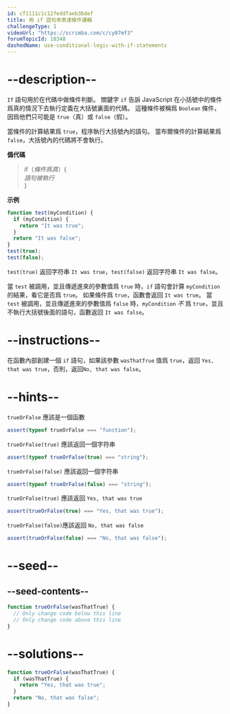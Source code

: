 ```yaml
---
id: cf1111c1c12feddfaeb3bdef
title: 用 if 語句來表達條件邏輯
challengeType: 1
videoUrl: "https://scrimba.com/c/cy87mf3"
forumTopicId: 18348
dashedName: use-conditional-logic-with-if-statements
---
```


# --description--

`If` 語句用於在代碼中做條件判斷。 關鍵字 `if` 告訴 JavaScript 在小括號中的條件爲真的情況下去執行定義在大括號裏面的代碼。 這種條件被稱爲 `Boolean` 條件，因爲他們只可能是 `true`（真）或 `false`（假）。

當條件的計算結果爲 `true`，程序執行大括號內的語句。 當布爾條件的計算結果爲 `false`，大括號內的代碼將不會執行。

**僞代碼**

<blockquote>if（<i>條件爲真</i>）{<br> <i>語句被執行</i><br>}</blockquote>

**示例**

```js
function test(myCondition) {
  if (myCondition) {
    return "It was true";
  }
  return "It was false";
}
test(true);
test(false);
```

`test(true)` 返回字符串 `It was true`，`test(false)` 返回字符串 `It was false`。

當 `test` 被調用，並且傳遞進來的參數值爲 `true` 時，`if` 語句會計算 `myCondition` 的結果，看它是否爲 `true`。 如果條件爲 `true`，函數會返回 `It was true`。 當 `test` 被調用，並且傳遞進來的參數值爲 `false` 時，`myCondition` _不_ 爲 `true`，並且不執行大括號後面的語句，函數返回 `It was false`。

# --instructions--

在函數內部創建一個 `if` 語句，如果該參數 `wasThatTrue` 值爲 `true`，返回 `Yes, that was true`，否則，返回`No, that was false`。

# --hints--

`trueOrFalse` 應該是一個函數

```js
assert(typeof trueOrFalse === "function");
```

`trueOrFalse(true)` 應該返回一個字符串

```js
assert(typeof trueOrFalse(true) === "string");
```

`trueOrFalse(false)` 應該返回一個字符串

```js
assert(typeof trueOrFalse(false) === "string");
```

`trueOrFalse(true)` 應該返回 `Yes, that was true`

```js
assert(trueOrFalse(true) === "Yes, that was true");
```

`trueOrFalse(false)`應該返回 `No, that was false`

```js
assert(trueOrFalse(false) === "No, that was false");
```

# --seed--

## --seed-contents--

```js
function trueOrFalse(wasThatTrue) {
  // Only change code below this line
  // Only change code above this line
}
```

# --solutions--

```js
function trueOrFalse(wasThatTrue) {
  if (wasThatTrue) {
    return "Yes, that was true";
  }
  return "No, that was false";
}
```

